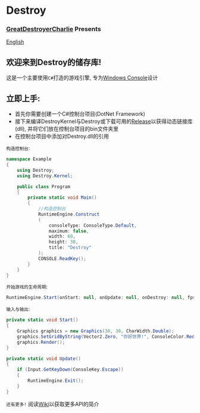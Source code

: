 # Destroy

### [GreatDestroyerCharlie](https://github.com/GreatDestroyerCharlie) Presents

[English](https://github.com/GreatDestroyerCharlie/Destroy/blob/master/Docs/README.md)

## 欢迎来到Destroy的储存库!

这是一个主要使用`C#`打造的游戏引擎, 专为[Windows Console](https://github.com/microsoft/terminal)设计

## 立即上手:

* 首先你需要创建一个C#控制台项目(DotNet Framework)
* 接下来编译DestroyKernel与Destroy或下载可用的[Release](https://github.com/GreatDestroyerCharlie/Destroy/releases)以获得动态链接库(dll), 并将它们放在控制台项目的bin文件夹里
* 在控制台项目中添加对Destroy.dll的引用

`构造控制台`:
``` cs
namespace Example
{
    using Destroy;
    using Destroy.Kernel;

    public class Program
    {
        private static void Main()
        {
            //构造控制台
            RuntimeEngine.Construct
            (
                consoleType: ConsoleType.Default,
                maximum: false,
                width: 60,
                height: 30,
                title: "Destroy"
            );
            CONSOLE.ReadKey();
        }
    }
}
```
`开始游戏的生命周期`:
``` cs
RuntimeEngine.Start(onStart: null, onUpdate: null, onDestroy: null, fps: 60);
```
`输入与输出`:
``` cs
private static void Start()
{
    Graphics graphics = new Graphics(30, 30, CharWidth.Double);
    graphics.SetGridByString(Vector2.Zero, "你好世界!", ConsoleColor.Red, ConsoleColor.Black);
    graphics.Render();
}

private static void Update()
{
    if (Input.GetKeyDown(ConsoleKey.Escape))
    {
        RuntimeEngine.Exit();
    }
}
```
`还有更多!` 阅读[Wiki](https://github.com/GreatDestroyerCharlie/Destroy/wiki)以获取更多API的简介